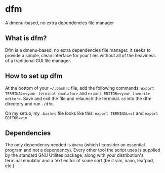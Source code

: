 # dfm
A dmenu-based, no extra dependencies file manager

## What is dfm?
Dfm is a dmenu-based, no extra dependencies file manager. It seeks to provide a simple, clean interface for your files without all of the heaviness of a traditional GUI file manager.

## How to set up dfm
At the bottom of your `~/.bashrc` file, add the following commands: `export TERMINAL=<your terminal emulator>` and `export EDITOR=<your favorite editor>`. Save and exit the file and relaunch the terminal. `cd` into the dfm directory and run `./dfm`.

On my setup, my `.bashrc` file looks like this:
  `export TERMINAL=st` and `export EDITOR=vim`

## Dependencies
The only dependency needed is `dmenu` (which I consider an essential program and not a dependency). 
Every other tool the script uses is supplied by the standard GNU Utilites package, along with your distribution's terminal emulator and a text editor of some sort (be it vim, nano, leafpad, etc.)
